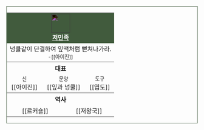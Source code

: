 <div style="border:1px solid #415B3D;">
<table style="width:300px;text-align:center;">
    <tr>
        <td colspan="6" style="background-color:#415B3D;"><img src="https://idzogy.github.io/wiki/imgs/저민족_상징.svg" style="width:50px;filter: invert();"><br><span><b><a href="?title=저민족" style="color:#fff;">저민족</a></b></span></td>
    </tr>
    <tr>
        <td colspan="6">넝쿨같이 단결하여 잎맥처럼 뻗쳐나가라.<br><small>-[[아이진]]</small></td>
    </tr>
    <tr>
        <th colspan="6"><b>대표</b></th>
    </tr>
    <tr>
        <td colspan="2"><small>신</small><br>[[아이진]]</td><td colspan="2"><small>문양</small><br>[[잎과 넝쿨]]</td><td colspan="2"><small>도구</small><br>[[엽도]]</td>
    </tr>
    <tr>
        <th colspan="6"><b>역사</b></th>
    </tr>
    <tr>
        <td colspan="3">[[르커숄]]</td><td colspan="3">[[저왕국]]</td>
    </tr>
</table>
</div>
